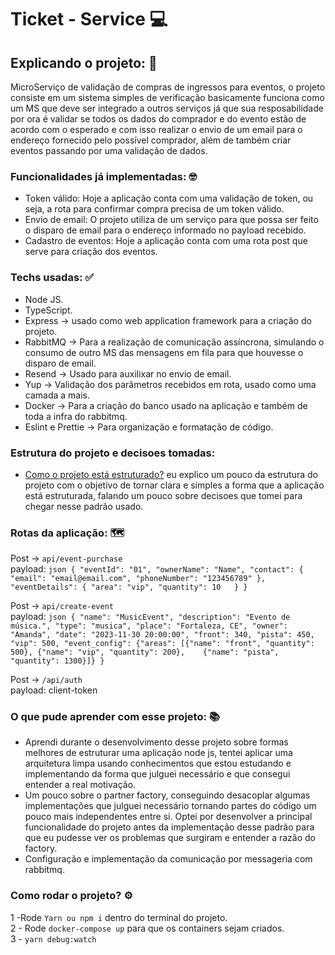 # Ticket - Service 💻

## Explicando o projeto: 🎯
MicroServiço de validação de compras de ingressos para eventos, o projeto consiste em um sistema simples de verificação basicamente funciona como um MS que deve ser integrado a outros serviços já que sua resposabilidade por ora é validar se todos os dados do comprador e do evento estão de acordo com o esperado e com isso realizar o envio de um email para o endereço fornecido pelo possível comprador, além de também criar eventos passando por uma validação de dados. 

### Funcionalidades já implementadas: 🤓
* Token válido: Hoje a aplicação conta com uma validação de token, ou seja, a rota para confirmar compra precisa de um token válido.
* Envio de email: O projeto utiliza de um serviço para que possa ser feito o disparo de email para o endereço informado no payload recebido.
* Cadastro de eventos: Hoje a aplicação conta com uma rota post que serve para criação dos eventos.


### Techs usadas: ✅ 
* Node JS.
* TypeScript.
* Express -> usado como web application framework para a criação do projeto.
* RabbitMQ -> Para a realização de comunicação assíncrona, simulando o consumo de outro MS das mensagens em fila para que houvesse o disparo de email.
* Resend -> Usado para auxilixar no envio de email.
* Yup -> Validação dos parâmetros recebidos em rota, usado como uma camada a mais.
* Docker -> Para a criação do banco usado na aplicação e também de toda a infra do rabbitmq.
* Eslint e Prettie -> Para organização e formatação de código.

### Estrutura do projeto e decisoes tomadas: 
- [Como o projeto está estruturado?](./STRUCTURE.MD) eu explico um pouco da estrutura do projeto com o objetivo de tornar clara e simples a forma que a aplicação está estruturada, falando um pouco sobre decisoes
que tomei para chegar nesse padrão usado.  
### Rotas da aplicação: 🗺️
Post -> `api/event-purchase` 
    </br>
payload: 
       ```json
       {
		"eventId": "01",
        "ownerName": "Name",
        "contact": {
        "email": "email@email.com",
        "phoneNumber": "123456789"
        },
        "eventDetails": {
        "area": "vip",
        "quantity": 10  
        }
    }```

Post -> `api/create-event` 
    </br>
payload: 
       ```json
    {
        "name": "MusicEvent",
        "description": "Evento de música.",
        "type": "musica",
        "place": "Fortaleza, CE",
        "owner": "Amanda",
        "date": "2023-11-30 20:00:00",
        "front": 340,
        "pista": 450,
        "vip": 500,
        "event_config": {"areas": [{"name": "front", "quantity": 500}, {"name": "vip", "quantity": 200}, 	{"name": "pista", "quantity": 1300}]}
    }```
    
Post -> `/api/auth`
</br>
payload: client-token


### O que pude aprender com esse projeto: 📚
* Aprendi durante o desenvolvimento desse projeto sobre formas melhores de estruturar uma aplicação node js, tentei aplicar uma arquitetura limpa usando conhecimentos que estou estudando e implementando da forma que julguei necessário e que consegui entender a real motivação. 
* Um pouco sobre o partner factory, conseguindo desacoplar algumas implementações que julguei necessário tornando partes do código um pouco mais independentes entre si. Optei por desenvolver a principal funcionalidade do projeto antes da implementação desse padrão para que eu pudesse ver os problemas que surgiram e entender a razão do factory.
* Configuração e implementação da comunicação por messageria com rabbitmq. 

### Como rodar o projeto? ⚙️
1 -Rode `Yarn ou npm i` dentro do terminal do projeto.
 </br>
 2 - Rode `docker-compose up` para que os containers sejam criados.
 </br>
 3 - `yarn debug:watch`

